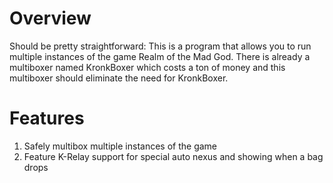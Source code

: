 # Overview
Should be pretty straightforward: This is a program that allows you to run multiple instances of the game Realm of the Mad God. There is already a multiboxer named KronkBoxer which costs a ton of money and this multiboxer should eliminate the need for KronkBoxer.

# Features
1. Safely multibox multiple instances of the game
2. Feature K-Relay support for special auto nexus and showing when a bag drops
